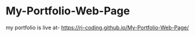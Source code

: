 # My-Portfolio-Web-Page
my portfolio is live at- https://rj-coding.github.io/My-Portfolio-Web-Page/
